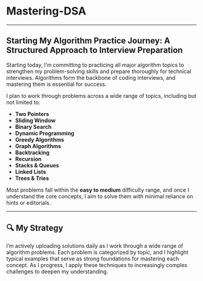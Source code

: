 # Mastering-DSA

---

## Starting My Algorithm Practice Journey: A Structured Approach to Interview Preparation

Starting today, I’m committing to practicing all major algorithm topics to strengthen my problem-solving skills and prepare thoroughly for technical interviews. Algorithms form the backbone of coding interviews, and mastering them is essential for success.

I plan to work through problems across a wide range of topics, including but not limited to:

- **Two Pointers**  
- **Sliding Window**  
- **Binary Search**  
- **Dynamic Programming**  
- **Greedy Algorithms**  
- **Graph Algorithms**  
- **Backtracking**  
- **Recursion**  
- **Stacks & Queues**  
- **Linked Lists**  
- **Trees & Tries**

Most problems fall within the **easy to medium** difficulty range, and once I understand the core concepts, I aim to solve them with minimal reliance on hints or editorials.

---

## 🔍 My Strategy

I’m actively uploading solutions daily as I work through a wide range of algorithm problems. Each problem is categorized by topic, and I highlight typical examples that serve as strong foundations for mastering each concept. As I progress, I apply these techniques to increasingly complex challenges to deepen my understanding. 
